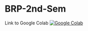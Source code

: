 # BRP-2nd-Sem

Link to Google Colab
[![Google Colab](https://badgen.net/badge/Launch/on%20Google%20Colab/black?icon=terminal)](https://colab.research.google.com/github/prachitui/)
